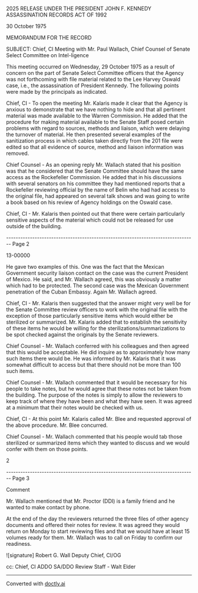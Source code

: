 2025 RELEASE UNDER THE PRESIDENT JOHN F. KENNEDY ASSASSINATION RECORDS ACT OF 1992

30 October 1975

MEMORANDUM FOR THE RECORD

SUBJECT: Chief, CI Meeting with Mr. Paul Wallach, Chief
Counsel of Senate Select Committee on Intel-ligence

This meeting occurred on Wednesday, 29 October 1975 as a result of concern on the part of Senate Select Committee officers that the Agency was not forthcoming with file material related to the Lee Harvey Oswald case, i.e., the assassination of President Kennedy. The following points were made by the principals as indicated.

Chief, CI - To open the meeting Mr. Kalaris made it clear that the Agency is anxious to demonstrate that we have nothing to hide and that all pertinent material was made available to the Warren Commission. He added that the procedure for making material available to the Senate Staff posed certain problems with regard to sources, methods and liaison, which were delaying the turnover of material. He then presented several examples of the sanitization process in which cables taken directly from the 201 file were edited so that all evidence of source, method and liaison information was removed.

Chief Counsel - As an opening reply Mr. Wallach stated that his position was that he considered that the Senate Committee should have the same access as the Rockefeller Commission. He added that in his discussions with several senators on his committee they had mentioned reports that a Rockefeller reviewing official by the name of Belin who had had access to the original file, had appeared on several talk shows and was going to write a book based on his review of Agency holdings on the Oswald case.

Chief, CI - Mr. Kalaris then pointed out that there were certain particularly sensitive aspects of the material which could not be released for use outside of the building.


-------------------------------------------------------------------------------- Page 2

13-00000

He gave two examples of this. One was the fact that the Mexican Government security liaison contact on the case was the current President of Mexico. He said, and Mr. Wallach agreed, this was obviously a matter which had to be protected. The second case was the Mexican Government penetration of the Cuban Embassy. Again Mr. Wallach agreed.

Chief, CI - Mr. Kalaris then suggested that the answer might very well be for the Senate Committee review officers to work with the original file with the exception of those particularly sensitive items which would either be sterilized or summarized. Mr. Kalaris added that to establish the sensitivity of these items he would be willing for the sterilizations/summarizations to be spot checked against the originals by the Senate reviewers.

Chief Counsel - Mr. Wallach conferred with his colleagues and then agreed that this would be acceptable. He did inquire as to approximately how many such items there would be. He was informed by Mr. Kalaris that it was somewhat difficult to access but that there should not be more than 100 such items.

Chief Counsel - Mr. Wallach commented that it would be necessary for his people to take notes, but he would agree that these notes not be taken from the building. The purpose of the notes is simply to allow the reviewers to keep track of where they have been and what they have seen. It was agreed at a minimum that their notes would be checked with us.

Chief, CI - At this point Mr. Kalaris called Mr. Blee and requested approval of the above procedure. Mr. Blee concurred.

Chief Counsel - Mr. Wallach commented that his people would tab those sterilized or summarized items which they wanted to discuss and we would confer with them on those points.

2


-------------------------------------------------------------------------------- Page 3

Comment

Mr. Wallach mentioned that Mr. Proctor (DDI) is a family friend and he wanted to make contact by phone.

At the end of the day the reviewers returned the three files of other agency documents and offered their notes for review. It was agreed they would return on Monday to start reviewing files and that we would have at least 15 volumes ready for them. Mr. Wallach was to call on Friday to confirm our readiness.

![signature]
Robert G. Wall
Deputy Chief, CI/OG

cc: Chief, CI
ADDO
SA/DDO
Review Staff - Walt Elder


---
Converted with [doctly.ai](https://doctly.ai)
